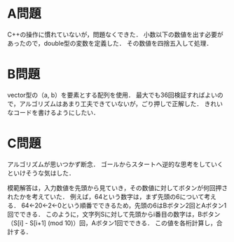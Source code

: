 # A問題
C++の操作に慣れていないが，問題なくできた．
小数以下の数値を出す必要があったので，double型の変数を定義した．
その数値を四捨五入して処理．

# B問題
vector型の（a, b）を要素とする配列を使用．
最大でも36回検証すればよいので，アルゴリズムはあまり工夫できていないが，ごり押しで正解した．
きれいなコードを書けるようにしたい．

# C問題
アルゴリズムが思いつかず断念．
ゴールからスタートへ逆的な思考をしていくといけそうな気はした．

模範解答は，入力数値を先頭から見ていき，その数値に対してボタンが何回押されたかを考えていた．
例えば，64という数字は，まず先頭の6について考える．
64←20←2←0という順番でできるため，先頭の6はBボタン2回とAボタン1回でできる．
このように，文字列Sに対して先頭からi番目の数字は，Bボタン（S[i] - S[i+1] (mod 10)）回，Aボタン1回でできる．
この値を各桁計算し，合計する．
